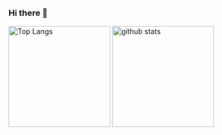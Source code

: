 ### Hi there 👋

<p align="left">
  <img alt="Top Langs" height="200px" src="https://github-readme-stats.vercel.app/api/top-langs/?username=chronoll&layout=donut&bg_color=30,e96443,904e95&title_color=ff&text_color=fff" />
  <img alt="github stats" height="200px" src="https://github-readme-stats.vercel.app/api?username=chronoll&bg_color=30,e96443,904e95&title_color=fff&text_color=fff&show_icons=true" />
</p>
<!--
**chronoll/chronoll** is a ✨ _special_ ✨ repository because its `README.md` (this file) appears on your GitHub profile.

Here are some ideas to get you started:

- 🔭 I’m currently working on ...
- 🌱 I’m currently learning ...
- 👯 I’m looking to collaborate on ...
- 🤔 I’m looking for help with ...
- 💬 Ask me about ...
- 📫 How to reach me: ...
- 😄 Pronouns: ...
- ⚡ Fun fact: ...
-->
